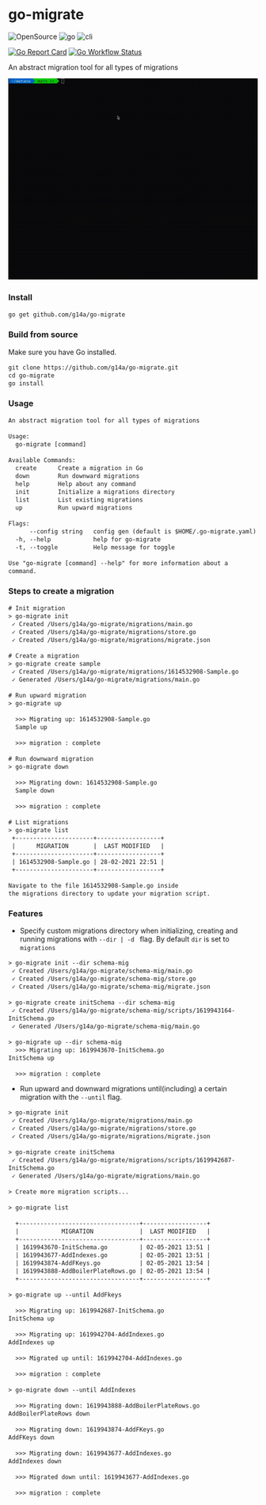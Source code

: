# go-migrate

![OpenSource](https://img.shields.io/badge/Open%20Source-000000?style=for-the-badge&logo=github)
![go](https://img.shields.io/badge/-Written%20In%20Go-00add8?style=for-the-badge&logo=Go&logoColor=ffffff)
![cli](https://img.shields.io/badge/-Build%20for%20CLI-000000?style=for-the-badge&logo=Powershell&logoColor=ffffff)

[![Go Report Card](https://goreportcard.com/badge/github.com/g14a/go-migrate)](https://goreportcard.com/report/github.com/g14a/go-migrate)
[![Go Workflow Status](https://github.com/g14a/go-migrate/workflows/Go/badge.svg)](https://github.com/g14a/go-migrate/workflows/Go/badge.svg)

An abstract migration tool for all types of migrations

![demo.gif](https://github.com/g14a/go-migrate/blob/main/demo.gif)

### Install

```shell
go get github.com/g14a/go-migrate
```

### Build from source
Make sure you have Go installed.
```shell
git clone https://github.com/g14a/go-migrate.git
cd go-migrate
go install
```

### Usage
```shell
An abstract migration tool for all types of migrations

Usage:
  go-migrate [command]

Available Commands:
  create      Create a migration in Go
  down        Run downward migrations
  help        Help about any command
  init        Initialize a migrations directory
  list        List existing migrations
  up          Run upward migrations

Flags:
      --config string   config gen (default is $HOME/.go-migrate.yaml)
  -h, --help            help for go-migrate
  -t, --toggle          Help message for toggle

Use "go-migrate [command] --help" for more information about a command.
```

### Steps to create a migration

```shell
# Init migration
> go-migrate init
 ✓ Created /Users/g14a/go-migrate/migrations/main.go
 ✓ Created /Users/g14a/go-migrate/migrations/store.go
 ✓ Created /Users/g14a/go-migrate/migrations/migrate.json

# Create a migration
> go-migrate create sample
 ✓ Created /Users/g14a/go-migrate/migrations/1614532908-Sample.go
 ✓ Generated /Users/g14a/go-migrate/migrations/main.go
 
# Run upward migration
> go-migrate up

  >>> Migrating up: 1614532908-Sample.go
  Sample up

  >>> migration : complete

# Run downward migration
> go-migrate down
  
  >>> Migrating down: 1614532908-Sample.go
  Sample down

  >>> migration : complete

# List migrations
> go-migrate list
 +----------------------+------------------+
 |      MIGRATION       |  LAST MODIFIED   |
 +----------------------+------------------+
 | 1614532908-Sample.go | 28-02-2021 22:51 |
 +----------------------+------------------+

Navigate to the file 1614532908-Sample.go inside
the migrations directory to update your migration script.
```

### Features

* Specify custom migrations directory when initializing, creating and running migrations with ```--dir | -d ``` flag. By default ```dir``` is set to ```migrations```

```shell
> go-migrate init --dir schema-mig
 ✓ Created /Users/g14a/go-migrate/schema-mig/main.go
 ✓ Created /Users/g14a/go-migrate/schema-mig/store.go
 ✓ Created /Users/g14a/go-migrate/schema-mig/migrate.json

> go-migrate create initSchema --dir schema-mig
 ✓ Created /Users/g14a/go-migrate/schema-mig/scripts/1619943164-InitSchema.go
 ✓ Generated /Users/g14a/go-migrate/schema-mig/main.go
 
> go-migrate up --dir schema-mig
  >>> Migrating up: 1619943670-InitSchema.go
InitSchema up

  >>> migration : complete
```

* Run upward and downward migrations until(including) a certain migration with the ```--until``` flag.

```shell
> go-migrate init                                                                              
 ✓ Created /Users/g14a/go-migrate/migrations/main.go
 ✓ Created /Users/g14a/go-migrate/migrations/store.go
 ✓ Created /Users/g14a/go-migrate/migrations/migrate.json
 
> go-migrate create initSchema                                                                
 ✓ Created /Users/g14a/go-migrate/migrations/scripts/1619942687-InitSchema.go
 ✓ Generated /Users/g14a/go-migrate/migrations/main.go
 
> Create more migration scripts...

> go-migrate list

  +----------------------------------+------------------+
  |            MIGRATION             |  LAST MODIFIED   |
  +----------------------------------+------------------+
  | 1619943670-InitSchema.go         | 02-05-2021 13:51 |
  | 1619943677-AddIndexes.go         | 02-05-2021 13:51 |
  | 1619943874-AddFKeys.go           | 02-05-2021 13:54 |
  | 1619943888-AddBoilerPlateRows.go | 02-05-2021 13:54 |
  +----------------------------------+------------------+

> go-migrate up --until AddFkeys                                                                

  >>> Migrating up: 1619942687-InitSchema.go
InitSchema up

  >>> Migrating up: 1619942704-AddIndexes.go
AddIndexes up

  >>> Migrated up until: 1619942704-AddIndexes.go

  >>> migration : complete

> go-migrate down --until AddIndexes
  
  >>> Migrating down: 1619943888-AddBoilerPlateRows.go
AddBoilerPlateRows down

  >>> Migrating down: 1619943874-AddFKeys.go
AddFKeys down

  >>> Migrating down: 1619943677-AddIndexes.go
AddIndexes down

  >>> Migrated down until: 1619943677-AddIndexes.go

  >>> migration : complete
```

